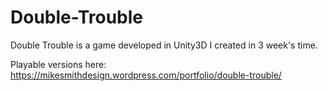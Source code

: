 # Double-Trouble
Double Trouble is a game developed in Unity3D I created in 3 week's time.

Playable versions here: https://mikesmithdesign.wordpress.com/portfolio/double-trouble/
